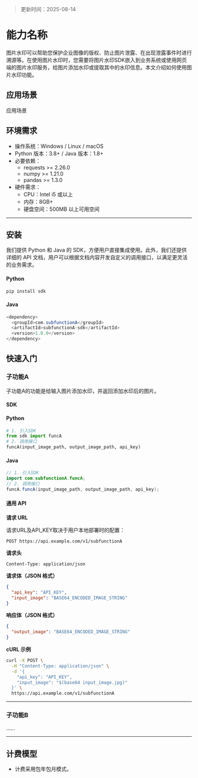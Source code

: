 > 更新时间：2025-08-14

# 能力名称

图片水印可以帮助您保护企业图像的版权、防止图片泄露、在出现泄露事件时进行溯源等。在使用图片水印时，您需要将图片水印SDK嵌入到业务系统或使用网页端的图片水印服务，给图片添加水印或提取其中的水印信息。本文介绍如何使用图片水印功能。

## 应用场景

应用场景


## 环境需求

- 操作系统：Windows / Linux / macOS
- Python 版本：3.8+ / Java 版本：1.8+
- 必要依赖：
  - requests >= 2.26.0
  - numpy >= 1.21.0
  - pandas >= 1.3.0
- 硬件需求：
  - CPU：Intel i5 或以上
  - 内存：8GB+
  - 硬盘空间：500MB 以上可用空间

---

## 安装

我们提供 Python 和 Java 的 SDK，方便用户直接集成使用。此外，我们还提供详细的 API 文档，用户可以根据文档内容开发自定义的调用接口，以满足更灵活的业务需求。

<!-- tabs:start -->

#### **Python**

```python
pip install sdk
```

#### **Java**

```java
<dependency>
  <groupId>com.subfunctionA</groupId>
  <artifactId>subfunctionA-sdk</artifactId>
  <version>1.0.0</version>
</dependency>
```

<!-- tabs:end -->

## 快速入门

### 子功能A

子功能A的功能是给输入图片添加水印，并返回添加水印后的图片。

#### SDK

<!-- tabs:start -->

#### **Python**

```python
# 1. 引入SDK
from sdk import funcA
# 2. 调用接口
funcA(input_image_path, output_image_path, api_key)
```

#### **Java**

```java
// 1. 引入SDK
import com.subfunctionA.funcA;
// 2. 调用接口
funcA.funcA(input_image_path, output_image_path, api_key);
```

<!-- tabs:end -->

#### **通用 API**

**请求 URL**

请求URL及API_KEY取决于用户本地部署时的配置：

`POST https://api.example.com/v1/subfunctionA`

**请求头**

`Content-Type: application/json`

**请求体（JSON 格式）**

```json
{
  "api_key": "API_KEY",
  "input_image": "BASE64_ENCODED_IMAGE_STRING"
}
```

**响应体（JSON 格式）**

```json
{
  "output_image": "BASE64_ENCODED_IMAGE_STRING"
}
```

**cURL 示例**

```bash
curl -X POST \
  -H "Content-Type: application/json" \
  -d '{
    "api_key": "API_KEY",
    "input_image": "$(base64 input_image.jpg)"
  }' \
  https://api.example.com/v1/subfunctionA
```

---

### 子功能B

……

---

## 计费模型

- 计费采用包年包月模式。
